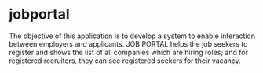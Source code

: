 # jobportal
The objective of this application is to develop a system to enable interaction between employers and applicants. JOB PORTAL helps the job seekers to register and shows the list of all companies which are hiring roles; and for registered recruiters, they can see registered seekers for their vacancy.
